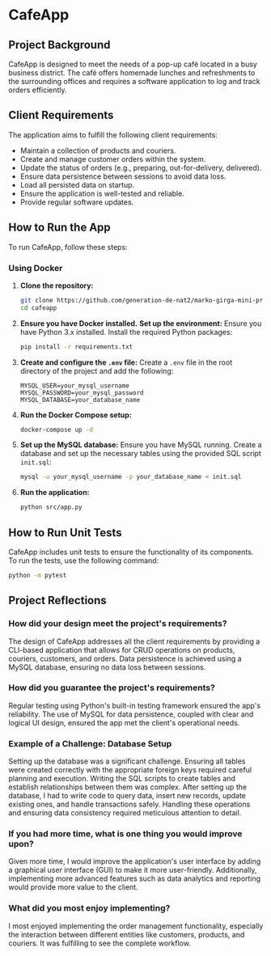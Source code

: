 
# CafeApp

## Project Background

CafeApp is designed to meet the needs of a pop-up café located in a busy business district. The café offers homemade lunches and refreshments to the surrounding offices and requires a software application to log and track orders efficiently.

## Client Requirements

The application aims to fulfill the following client requirements:
- Maintain a collection of products and couriers.
- Create and manage customer orders within the system.
- Update the status of orders (e.g., preparing, out-for-delivery, delivered).
- Ensure data persistence between sessions to avoid data loss.
- Load all persisted data on startup.
- Ensure the application is well-tested and reliable.
- Provide regular software updates.

## How to Run the App

To run CafeApp, follow these steps:

### Using Docker

1. **Clone the repository:**
   ```sh
   git clone https://github.com/generation-de-nat2/marko-girga-mini-project.git
   cd cafeapp
   ```

2. **Ensure you have Docker installed.**
   **Set up the environment:**
   Ensure you have Python 3.x installed. Install the required Python packages:
   ```sh
   pip install -r requirements.txt
   ```

3. **Create and configure the `.env` file:**
   Create a `.env` file in the root directory of the project and add the following:
   ```env
   MYSQL_USER=your_mysql_username
   MYSQL_PASSWORD=your_mysql_password
   MYSQL_DATABASE=your_database_name
   ```

4. **Run the Docker Compose setup:**
   ```sh
   docker-compose up -d
   ```

5. **Set up the MySQL database:**
   Ensure you have MySQL running. Create a database and set up the necessary tables using the provided SQL script `init.sql`:
   ```sh
   mysql -u your_mysql_username -p your_database_name < init.sql
   ```

6. **Run the application:**
   ```sh
   python src/app.py
   ```

## How to Run Unit Tests

CafeApp includes unit tests to ensure the functionality of its components. To run the tests, use the following command:
```sh
python -m pytest
```

## Project Reflections

### How did your design meet the project's requirements?
The design of CafeApp addresses all the client requirements by providing a CLI-based application that allows for CRUD operations on products, couriers, customers, and orders. Data persistence is achieved using a MySQL database, ensuring no data loss between sessions.

### How did you guarantee the project's requirements?
Regular testing using Python's built-in testing framework ensured the app's reliability. The use of MySQL for data persistence, coupled with clear and logical UI design, ensured the app met the client's operational needs.

### Example of a Challenge: Database Setup
Setting up the database was a significant challenge. Ensuring all tables were created correctly with the appropriate foreign keys required careful planning and execution. Writing the SQL scripts to create tables and establish relationships between them was complex. After setting up the database, I had to write code to query data, insert new records, update existing ones, and handle transactions safely. Handling these operations and ensuring data consistency required meticulous attention to detail.

### If you had more time, what is one thing you would improve upon?
Given more time, I would improve the application's user interface by adding a graphical user interface (GUI) to make it more user-friendly. Additionally, implementing more advanced features such as data analytics and reporting would provide more value to the client.

### What did you most enjoy implementing?
I most enjoyed implementing the order management functionality, especially the interaction between different entities like customers, products, and couriers. It was fulfilling to see the complete workflow.
